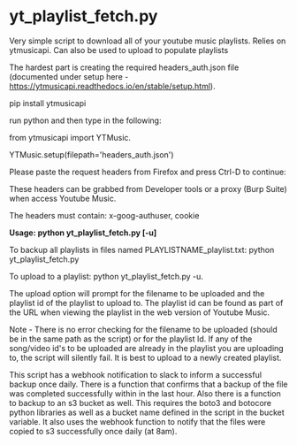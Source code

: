 # yt_playlist_fetch.py
Very simple script to download all of your youtube music playlists.  Relies on ytmusicapi. Can also be used to upload to populate playlists

The hardest part is creating the required headers_auth.json file (documented under setup here - https://ytmusicapi.readthedocs.io/en/stable/setup.html). 

pip install ytmusicapi 

run python and then type in the following:  

from ytmusicapi import YTMusic.   

YTMusic.setup(filepath='headers_auth.json')  

Please paste the request headers from Firefox and press Ctrl-D to continue:  

These headers can be grabbed from Developer tools or a proxy (Burp Suite) when access Youtube Music.  

The headers must contain: x-goog-authuser, cookie

**Usage: python yt_playlist_fetch.py [-u]**

To backup all playlists in files named PLAYLISTNAME_playlist.txt: python yt_playlist_fetch.py  

To upload to a playlist: python yt_playlist_fetch.py -u. 

The upload option will prompt for the filename to be uploaded and the playlist id of the playlist to upload to.  The playlist id can be found as part of the URL when viewing the playlist in the web version of Youtube Music.  

Note - There is no error checking for the filename to be uploaded (should be in the same path as the script) or for the playlist Id. If any of the song/video id's to be uploaded are already in the playlist you are uploading to, the script will silently fail.  It is best to upload to a newly created playlist.

This script has a webhook notification to slack to inform a successful backup once daily. There is a function that confirms that a backup of the file was completed successfully within in the last hour. Also there is a function to backup to an s3 bucket as well.  This requires the boto3 and botocore python libraries as well as a bucket name defined in the script in the bucket variable. It also uses the webhook function to notify that the files were copied to s3 successfully once daily (at 8am). 
